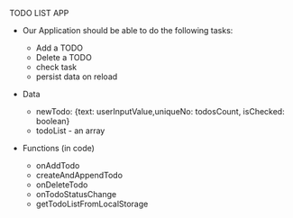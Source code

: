 TODO LIST APP
- Our Application should be able to do the following tasks:
	- Add a TODO
	- Delete a TODO
	- check task
	- persist data on reload
- Data
	- newTodo: {text: userInputValue,uniqueNo: todosCount,
    isChecked: boolean}
	- todoList - an array

- Functions (in code)
	- onAddTodo 
	- createAndAppendTodo
	- onDeleteTodo
	- onTodoStatusChange
	- getTodoListFromLocalStorage